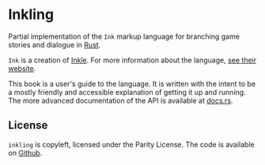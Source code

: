 # Inkling

Partial implementation of the `Ink` markup language for branching game stories 
and dialogue in [Rust](https://www.rust-lang.org/).

`Ink` is a creation of [Inkle](https://www.inklestudios.com/). For more information
about the language, [see their website](https://www.inklestudios.com/ink/).

This book is a user's guide to the language. It is written with the intent to be a mostly
friendly and accessible explanation of getting it up and running. The more advanced 
documentation of the API is available at [docs.rs](https://docs.rs/inkling).

## License 

`inkling` is copyleft, licensed under the Parity License. The code is available 
on [Github](https://github.com/pjohansson/inkling).